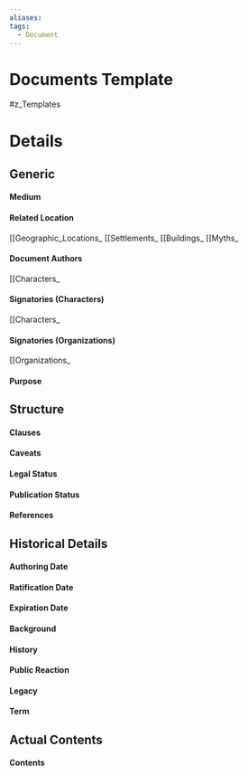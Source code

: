 ```yaml
---
aliases: 
tags:
  - Document
---
```

# Documents Template
#z_Templates


# Details
## Generic
#### Medium
#### Related Location
[[Geographic_Locations_
[[Settlements_
[[Buildings_
[[Myths_
#### Document Authors
[[Characters_
#### Signatories (Characters)
[[Characters_
#### Signatories (Organizations)
[[Organizations_
#### Purpose
## Structure
#### Clauses
#### Caveats
#### Legal Status
#### Publication Status
#### References
## Historical Details
#### Authoring Date
#### Ratification Date
#### Expiration Date
#### Background
#### History
#### Public Reaction
#### Legacy
#### Term
## Actual Contents
#### Contents
